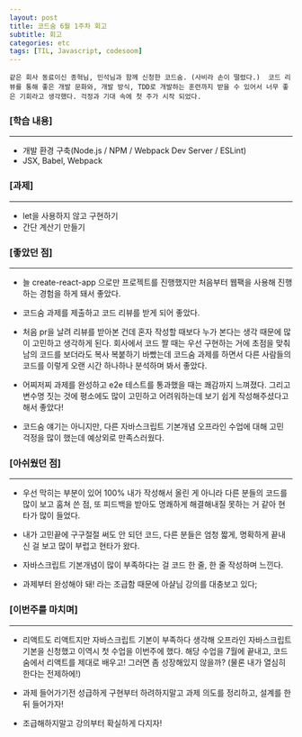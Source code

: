 ```yaml
---
layout: post
title: 코드숨 6월 1주차 회고
subtitle: 회고
categories: etc
tags: [TIL, Javascript, codesoom]
---
```




`` 같은 회사 동료이신 종혁님, 민석님과 함께 신청한 코드숨. (사비라 손이 떨렸다.) 
코드 리뷰를 통해 좋은 개발 문화와, 개발 방식, TDD로 개발하는 훈련까지 받을 수 있어서 너무 좋은 기회라고 생각했다.
걱정과 기대 속에 첫 주가 시작 되었다. ``


### [학습 내용]
---

- 개발 환경 구축(Node.js / NPM / Webpack Dev Server / ESLint)
- JSX, Babel, Webpack



### [과제]
---

- let을 사용하지 않고 구현하기
- 간단 계산기 만들기



### [좋았던 점]
---

- 늘 create-react-app 으로만 프로젝트를 진행했지만 처음부터 웹팩을 사용해 진행하는 경험을 하게 돼서 좋았다.

- 코드숨 과제를 제출하고 코드 리뷰를 받게 되어 좋았다.

- 처음 pr을 날려 리뷰를 받아본 건데 혼자 작성할 때보다 누가 본다는 생각 때문에 많이 고민하고 생각하게 된다.
회사에서 코드 짤 때는 우선 구현하는 거에 초점을 맞춰  남의 코드를 보더라도 복사 복붙하기 바빴는데
코드숨 과제를 하면서 다른 사람들의 코드를 이렇게 오랜 시간 하나하나 분석하며 봐서 좋았다.

- 어찌저찌 과제를 완성하고 e2e 테스트를 통과했을 때는 쾌감까지 느껴졌다.
그리고 변수명 짓는 것에 평소에도 많이 고민하고 어려워하는데 보기 쉽게 작성해주셨다고 해서 좋았다!

- 코드숨 얘기는 아니지만, 다른 자바스크립트 기본개념 오프라인 수업에 대해 고민 걱정을 많이 했는데 예상외로 만족스러웠다.


### [아쉬웠던 점]
---

- 우선 막히는 부분이 있어 100% 내가 작성해서 올린 게 아니라 다른 분들의 코드를 많이 보고 훔쳐 쓴 점,
또 피드백을 받아도 명쾌하게 해결해내질 못하는 거 같아 현타가 많이 들었다.

- 내가 고민끝에 구구절절 써도 안 되던 코드, 다른 분들은 엄청 짧게, 명확하게 끝내신 걸 보고 많이 부럽고 현타가 왔다. 

- 자바스크립트 기본개념이 많이 부족하다는 걸 코드 한 줄, 한 줄 작성하며 느낀다.

- 과제부터 완성해야 돼! 라는 조급함 때문에 아샬님 강의를 대충보고 있다; 


### [이번주를 마치며]
---

- 리액트도 리액트지만 자바스크립트 기본이 부족하다 생각해 오프라인 자바스크립트 기본을 신청했고 이역시 첫 수업을 이번주에 했다.
해당 수업을 7월에 끝내고, 코드숨에서 리액트를 제대로 배우고! 그러면 좀 성장해있지 않을까? (물론 내가 열심히 한다는 전제하에!)

- 과제 들어가기전 성급하게 구현부터 하려하지말고 과제 의도를 정리하고, 설계를 한 뒤 들어가자!

- 조급해하지말고 강의부터 확실하게 다지자!

